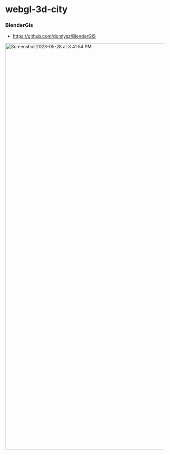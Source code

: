 # webgl-3d-city

### BlenderGis

- https://github.com/domlysz/BlenderGIS
<img width="1282" alt="Screenshot 2023-05-28 at 3 41 54 PM" src="https://github.com/jrhe123/webgl-3d-city/assets/17329299/3bd25523-a580-4725-8be8-d4957b9ceec6">

